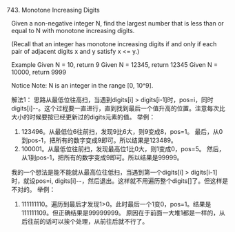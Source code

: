 743. Monotone Increasing Digits

Given a non-negative integer N, find the largest number that is less than or equal to N with monotone increasing digits.

(Recall that an integer has monotone increasing digits if and only if each pair of adjacent digits x and y satisfy x <= y.)

Example
Given N = 10, return 9
Given N = 12345, return 12345
Given N = 10000, return 9999

Notice
Note: N is an integer in the range [0, 10^9].


解法1：
思路从最低位往高扫，当遇到digits[i] > digits[i-1]时，pos=i，同时digits[i]--。这个过程要一直进行，直到找到最后一个值升高的位置。注意每次比大小的时候要按已经更新过的digits元素的值。
举例：
1) 123496。从最低位6往前扫，发现9比6大，则9变成8，pos=1。
最后，从0到pos-1，把所有的数字变成9即可。所以结果是123489。
2) 100001。从最低位往前扫，发现最高位1比0大，则1变成0，pos=5。
然后，从1到pos-1，把所有的数字变成9即可。所以结果是99999。

我的一个想法是能不能就从最高位往低扫，当遇到第一个digits[i] > digits[i-1]时，就设pos=i, digits[i]--，然后退出。这样就不用遍历整个digits[]了。但这样是不对的。
举例：
1) 111111110。遍历到最后才发现1>0。此时最后一个1变0，pos=1。结果是111111109。但正确结果是99999999。
原因在于前面一大堆1都是一样的，从后往前的话可以挨个处理，从前往后就不行了。